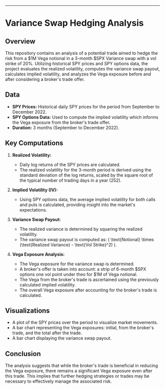 ---

# Variance Swap Hedging Analysis

## Overview

This repository contains an analysis of a potential trade aimed to hedge the risk from a $1M Vega notional in a 3-month $SPX Variance swap with a vol strike of 20%. Utilizing historical SPY prices and SPY options data, the project evaluates the realized volatility, computes the variance swap payout, calculates implied volatility, and analyzes the Vega exposure before and after considering a broker's trade offer.

## Data

- **SPY Prices:** Historical daily SPY prices for the period from September to December 2022.
- **SPY Options Data:** Used to compute the implied volatility which informs the Vega exposure from the broker's trade offer.
- **Duration:** 3 months (September to December 2022).

## Key Computations

1. **Realized Volatility:**
   - Daily log returns of the SPY prices are calculated.
   - The realized volatility for the 3-month period is derived using the standard deviation of the log returns, scaled by the square root of the typical number of trading days in a year (252).

2. **Implied Volatility (IV):**
   - Using SPY options data, the average implied volatility for both calls and puts is calculated, providing insight into the market's expectations.

3. **Variance Swap Payout:**
   - The realized variance is determined by squaring the realized volatility.
   - The variance swap payout is computed as: \( \text{Notional} \times (\text{Realized Variance} - \text{Vol Strike}^2) \).

4. **Vega Exposure Analysis:**
   - The Vega exposure for the variance swap is determined.
   - A broker's offer is taken into account: a strip of 6-month $SPX options one vol point under theo for $1M of Vega notional.
   - The Vega from the broker's trade is ascertained using the previously calculated implied volatility.
   - The overall Vega exposure after accounting for the broker's trade is calculated.

## Visualizations

- A plot of the SPY prices over the period to visualize market movements.
- A bar chart representing the Vega exposures: initial, from the broker's trade, and the total after the trade.
- A bar chart displaying the variance swap payout.

## Conclusion

The analysis suggests that while the broker's trade is beneficial in reducing the Vega exposure, there remains a significant Vega exposure even after this trade. This implies that further hedging strategies or trades may be necessary to effectively manage the associated risk.

